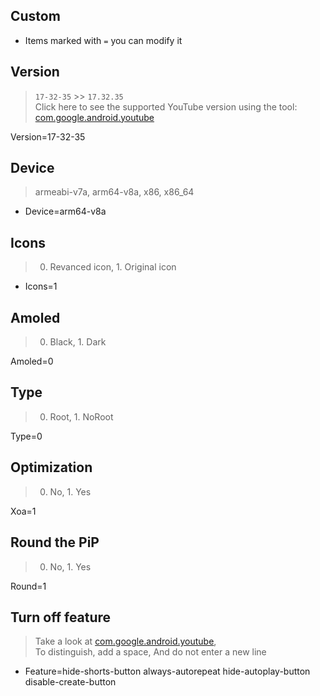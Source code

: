 **Custom**
---

- Items marked with `=` you can modify it 

**Version**
---
> `17-32-35` >> `17.32.35`<br/>
> Click here to see the supported YouTube version using the tool: [com.google.android.youtube](https://github.com/revanced/revanced-patches)


Version=17-32-35

**Device**
---
> armeabi-v7a, arm64-v8a, x86, x86_64

- Device=arm64-v8a

**Icons**
---
> 0. Revanced icon, 1. Original icon

- Icons=1

**Amoled**
---
> 0. Black, 1. Dark

Amoled=0

**Type**
---
> 0. Root, 1. NoRoot

Type=0

**Optimization**
---
> 0. No, 1. Yes

Xoa=1

**Round the PiP**
---
> 0. No, 1. Yes

Round=1


**Turn off feature**
---
> Take a look at [com.google.android.youtube](https://github.com/revanced/revanced-patches), <br/> To distinguish, add a space, And do not enter a new line

- Feature=hide-shorts-button always-autorepeat hide-autoplay-button disable-create-button
